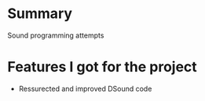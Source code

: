 # Summary
Sound programming attempts  

# Features I got for the project
* Ressurected and improved DSound code
